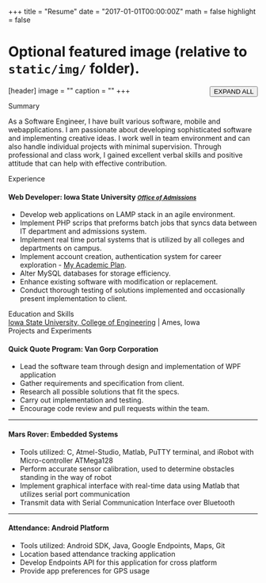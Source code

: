 +++
title = "Resume"
date = "2017-01-01T00:00:00Z"
math = false
highlight = false

# Optional featured image (relative to `static/img/` folder).
[header]
image = ""
caption = ""
+++
<button id="toggle" type="button" class="btn btn-default" style="float:right;">EXPAND ALL</button><br/>

<div class="panel panel-primary">
  <div href="#summary" data-toggle="collapse" class="panel-heading">Summary</div>
  <div class="panel-body collapse" id="summary">
  <p class="left-space">As a Software Engineer, I have built various software, mobile and webapplications. I am passionate about developing sophisticated software and implementing creative ideas. I work well in team environment and can also handle individual projects with minimal supervision. Through professional and class work, I gained excellent verbal skills and positive attitude that can help with effective contribution.</p>
  </div>
</div>

<div class="panel panel-primary">
  <div href="#professional_experience" data-toggle="collapse" class="panel-heading">Experience</div>
  <div class="panel-body collapse" id="professional_experience">
      <h4 class="list-group-item-heading"> Web Developer: Iowa State University <small class="text-muted"><i><a href="http://admissions.iastate.edu" target="_blank">Office of Admissions</a></i></small>
      </h4>
      <p class="list-group-item-text">
      <ul>
          <li> Develop web applications on LAMP stack in an agile environment. </li>
          <li> Implement PHP scrips that preforms batch jobs that syncs data between IT department and admissions system. </li>
          <li> Implement real time portal systems that is utilized by all colleges and departments on campus. </li>
          <li> Implement account creation, authentication system for career exploration - <a href="http://planyouradventure.net" target="_blank">My Academic Plan</a>. </li>
          <li> Alter MySQL databases for storage efficiency. </li>
          <li> Enhance existing software with modification or replacement. </li>
          <li> Conduct thorough testing of solutions implemented and occasionally present implementation to client. </li>
      </ul>
      </p>
  </div>
</div>

<div class="panel panel-primary">
  <div href="#education_and_skills" data-toggle="collapse" class="panel-heading">Education and Skills</div>
  <div class="panel-body collapse" id="education_and_skills">
    <a href="http://ece.iastate.edu" target="_blank">Iowa State University, College of Engineering</a> | Ames, Iowa
  </div>
</div>

<div class="panel panel-primary">
    <div href="#projects_and_experiments" data-toggle="collapse" class="panel-heading">Projects and Experiments</div>
    <div class="panel-body collapse" id="projects_and_experiments">
    <h4 class="list-group-item-heading"> Quick Quote Program: Van Gorp Corporation </h4>
    <p class=list-group-item-text>
    <ul>
        <li> Lead the software team through design and implementation of WPF application </li>
        <li> Gather requirements and specification from client. </li>
        <li> Research all possible solutions that fit the specs. </li>
        <li> Carry out implementation and testing. </li>
        <li> Encourage code review and pull requests within the team. </li>
    </ul>
    </p>
    <hr/>
    <h4 class="list-group-item-heading"> Mars Rover: Embedded Systems </h4>
    <p class=list-group-item-text>
    <ul>
        <li> Tools utilized: C, Atmel-Studio, Matlab, PuTTY terminal, and iRobot with Micro-controller ATMega128 </li>
        <li> Perform accurate sensor calibration, used to determine obstacles standing in the way of robot  </li>
        <li> Implement graphical interface with real-time data using Matlab that utilizes serial port communication  </li>
        <li> Transmit data with Serial Communication Interface over Bluetooth </li>
    </ul>
    </p>
    <hr/>
    <h4 class="list-group-item-heading"> Attendance: Android Platform </h4>
    <p class=list-group-item-text>
    <ul>
        <li> Tools utilized: Android SDK, Java, Google Endpoints, Maps, Git </li>
        <li> Location based attendance tracking application </li>
        <li> Develop Endpoints API for this application for cross platform </li>
        <li> Provide app preferences for GPS usage </li>
    </ul>
    </p>
    </div>
</div>

<script>
    $(function(){
        $('#summary').collapse('show');
        $('#toggle').click(function(){
            if($('#toggle').html() == 'COLLAPSE ALL'){
                $('#toggle').html('EXPAND ALL');
                $('.collapse').each(function(){
                    $(this).collapse('hide');
                });
            }else{
                $('#toggle').html('COLLAPSE ALL');
                $('.collapse').each(function(){
                    $(this).collapse('show');
                });
            }
        });
    });
</script>